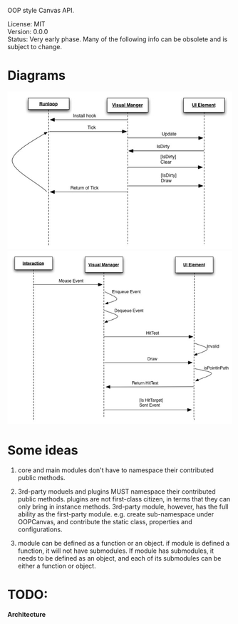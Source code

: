 OOP style Canvas API.

License: MIT    
Version: 0.0.0  
Status: Very early phase. Many of the following info can be obsolete and is subject to
change.

# Diagrams

![Sequence](https://github.com/marty-wang/OOPCanvas/raw/master/docs/sequence.jpg "Sequence")
![Interaction](https://github.com/marty-wang/OOPCanvas/raw/master/docs/interaction.jpg "Interaction")

# Some ideas

1. core and main modules don't have to namespace their contributed public
   methods.
2. 3rd-party moduels and plugins MUST namespace their contributed public
   methods. 
   plugins are not first-class citizen, in terms that they can only bring in
   instance methods. 3rd-party module, however, has the full ability as the
   first-party module. e.g. create sub-namespace under OOPCanvas, and
   contribute the static class, properties and configurations. 

3. module can be defined as a function or an object. if module is defined
   a function, it will not have submodules. If module has submodules, it needs
   to be defined as an object, and each of its submodules can be either
   a function or object.


# TODO:

**Architecture**
